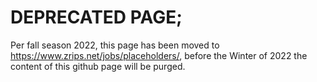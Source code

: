 # DEPRECATED PAGE;

Per fall season 2022, this page has been moved to <https://www.zrips.net/jobs/placeholders/>, before the Winter of 2022 the content of this github page will be purged. 
